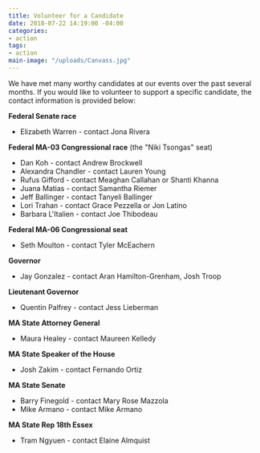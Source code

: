 ```yaml
---
title: Volunteer for a Candidate
date: 2018-07-22 14:19:00 -04:00
categories:
- action
tags:
- action
main-image: "/uploads/Canvass.jpg"
---
```


We have met many worthy candidates at our events over the past several months. If you would like to volunteer to support a specific candidate, the contact information is provided below: 

**Federal Senate race**
* Elizabeth Warren - contact Jona Rivera

**Federal MA-03 Congressional race** (the "Niki Tsongas" seat)
* Dan Koh - contact Andrew Brockwell
* Alexandra Chandler - contact Lauren Young
* Rufus Gifford - contact Meaghan Callahan or Shanti Khanna
* Juana Matias - contact Samantha Riemer
* Jeff Ballinger - contact Tanyeli Ballinger
* Lori Trahan - contact Grace Pezzella or Jon Latino
* Barbara L'Italien - contact Joe Thibodeau

**Federal MA-06 Congressional seat**
* Seth Moulton - contact Tyler McEachern

**Governor**
* Jay Gonzalez - contact Aran Hamilton-Grenham, Josh Troop

**Lieutenant Governor**
* Quentin Palfrey - contact Jess Lieberman

**MA State Attorney General**
* Maura Healey - contact Maureen Kelledy

**MA State Speaker of the House**
* Josh Zakim - contact Fernando Ortiz

**MA State Senate**
* Barry Finegold - contact Mary Rose Mazzola
* Mike Armano - contact Mike Armano

**MA State Rep 18th Essex**
* Tram Ngyuen - contact Elaine Almquist